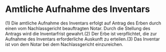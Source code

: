 # Amtliche Aufnahme des Inventars

(1) Die amtliche Aufnahme des Inventars erfolgt auf Antrag des Erben durch einen vom Nachlassgericht beauftragten Notar. Durch die Stellung des Antrags wird die Inventarfrist gewahrt.(2) Der Erbe ist verpflichtet, die zur Aufnahme des Inventars erforderliche Auskunft zu erteilen.(3) Das Inventar ist von dem Notar bei dem Nachlassgericht einzureichen. 

